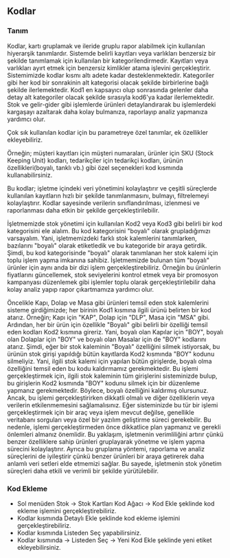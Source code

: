 
## Kodlar

### Tanım 

Kodlar, kartı gruplamak ve ileride gruplu rapor alabilmek için kullanılan hiyerarşik tanımlardır.
Sistemde belirli kayıtları veya varlıkları benzersiz bir şekilde tanımlamak için kullanılan bir kategorilendirmedir. Kayıtları veya varlıkları ayırt etmek için benzersiz kimlikler atama işlevini gerçekleştirir.
Sistemimizde kodlar kısmı altı adete kadar desteklenmektedir. 
Kategoriler gibi her kod bir sonrakinin alt kategorisi olacak şekilde birbirlerine bağlı şekilde ilerlemektedir.
Kod1 en kapsayıcı olup sonrasında gelenler daha detay alt kategoriler olacak şekilde sırasıyla kod6'ya kadar  ilerlemektedir.
Stok ve gelir-gider gibi işlemlerde ürünleri detaylandırarak bu işlemlerdeki kargaşayı azaltarak daha kolay bulmanıza, raporlayıp analiz yapmanıza yardımcı olur.

Çok sık kullanılan kodlar için bu parametreye özel tanımlar, ek özellikler ekleyebiliriz.

Örneğin; müşteri kayıtları için müşteri numaraları, ürünler için SKU (Stock Keeping Unit) kodları,
tedarikçiler için tedarikçi kodları, ürünün özellikleri(boyalı, tanklı vb.) gibi özel seçenekleri kod kısmında kullanabilirsiniz.

Bu kodlar; işletme içindeki veri yönetimini kolaylaştırır ve çeşitli süreçlerde kullanılan kayıtların hızlı bir şekilde tanımlanmasını, bulmayı, filtrelemeyi kolaylaştırır. 
Kodlar sayesinde verilerin sınıflandırılması, izlenmesi ve raporlanması daha etkin bir şekilde gerçekleştirilebilir.

İşletmemizde stok yönetimi için kullanılan Kod2 veya Kod3 gibi belirli bir kod kategorisini ele alalım. 
Bu kod kategorisini "boyalı" olarak grupladığımızı varsayalım. 
Yani, işletmemizdeki farklı stok kalemlerini tanımlarken, bazılarını "boyalı" olarak etiketledik ve bu kategoride bir araya getirdik.
Şimdi, bu kod kategorisinde "boyalı" olarak tanımlanan her stok kalemi için toplu işlem yapma imkanına sahibiz. 
İşletmemizde bulunan tüm "boyalı" ürünler için aynı anda bir dizi işlem gerçekleştirebiliriz. 
Örneğin bu ürünlerin fiyatlarını güncellemek, stok seviyelerini kontrol etmek veya bir promosyon kampanyası düzenlemek gibi işlemler toplu olarak gerçekleştirilebilir daha kolay analiz yapıp rapor çıkartmamıza yardımcı olur.

Öncelikle Kapı, Dolap ve Masa gibi ürünleri temsil eden stok kalemlerini sisteme girdiğimizde; her birinin Kod1 kısmına ilgili ürünü belirten bir kod atarız. 
Örneğin; Kapı için "KAP", Dolap için "DLP", Masa için "MSA" gibi.
Ardından, her bir ürün için özellikle "Boyalı" gibi belirli bir özelliği temsil eden kodları Kod2 kısmına gireriz. 
Yani, boyalı olan Kapılar için "BOY", boyalı olan Dolaplar için "BOY" ve boyalı olan Masalar için de "BOY" kodlarını atarız.
Şimdi, eğer bir stok kaleminin "Boyalı" özelliğini silmek istiyorsak, bu ürünün stok girişi yapıldığı bütün kayıtlarda Kod2 kısmında "BOY" kodunu silmeliyiz. 
Yani, ilgili stok kalemi için yapılan bütün girişlerde, boyalı olma özelliğini temsil eden bu kodu kaldırmamız gerekmektedir.
Bu işlemi gerçekleştirmek için, ilgili stok kaleminin tüm girişlerini sisteminizde bulup, bu girişlerin Kod2 kısmında "BOY" kodunu silmek için bir düzenleme yapmanız gerekmektedir. 
Böylece, boyalı özelliğini kaldırmış olursunuz.
Ancak, bu işlemi gerçekleştirirken dikkatli olmalı ve diğer özelliklerin veya verilerin etkilenmemesini sağlamalısınız. Eğer sisteminizde bu tür bir işlemi gerçekleştirmek için bir araç veya işlem mevcut değilse, genellikle veritabanı sorguları veya özel bir yazılım geliştirme süreci gerekebilir. 
Bu nedenle, işlemi gerçekleştirmeden önce dikkatlice plan yapmanız ve gerekli önlemleri almanız önemlidir.
Bu yaklaşım, işletmenin verimliliğini artırır çünkü benzer özelliklere sahip ürünleri gruplayarak yönetme ve işlem yapma sürecini kolaylaştırır. Ayrıca bu gruplama yöntemi, raporlama ve analiz süreçlerini de iyileştirir çünkü benzer ürünleri bir araya getirerek daha anlamlı veri setleri elde etmemizi sağlar. 
Bu sayede, işletmenin stok yönetim süreçleri daha etkili ve verimli bir şekilde yürütülebilir.

### Kod Ekleme

- Sol menüden Stok -> Stok Kartları Kod Ağacı -> Kod Ekle şeklinde kod ekleme işlemini gerçekleştirebiliriz.
- Kodlar kısmında Detaylı Ekle şeklinde kod ekleme işlemini gerçekleştirebiliriz.
- Kodlar kısmında Listeden Seç yapabilirsiniz.
- Kodlar kısmında -> Listeden Seç -> Yeni Kod Ekle şeklinde yeni etiket ekleyebilirsiniz.



